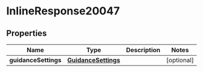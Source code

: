 

# InlineResponse20047

## Properties

Name | Type | Description | Notes
------------ | ------------- | ------------- | -------------
**guidanceSettings** | [**GuidanceSettings**](GuidanceSettings.md) |  |  [optional]



